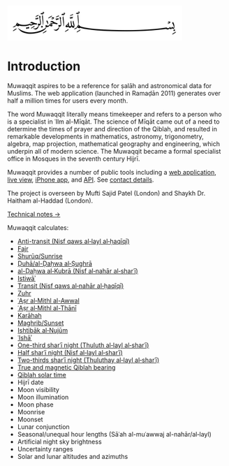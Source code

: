 <img
  src="bismillah.png" 
  width="400"
/>

<h1>Introduction</h1>

Muwaqqit aspires to be a reference for ṣalāh and astronomical data for Muslims. The web application (launched in Ramaḍān 2011) generates over half a million times for users every month.

<note>The word Muwaqqit literally means timekeeper and refers to a person who is a specialist in ʿIlm al-Mīqāt. The science of Mīqāt came out of a need to determine the times of prayer and direction of the Qiblah, and resulted in remarkable developments in mathematics, astronomy, trigonometry, algebra, map projection, mathematical geography and engineering, which underpin all of modern science. The Muwaqqit became a formal specialist office in Mosques in the seventh century Hijrī.</note>

Muwaqqit provides a number of public tools including a [web application](https://www.muwaqqit.com), [live view](https://www.muwaqqit.com/live), [iPhone app](https://itunes.apple.com/app/muwaqqit/id1454077724), and [API](/api-v1). See [contact details](/contact).

The project is overseen by Mufti Sajid Patel (London) and Shaykh Dr. Haitham al-Haddad (London).

<note :label="false">[Technical notes →](/technical-notes)</note>

Muwaqqit calculates:
- [Anti-transit (Nisf qaws al‑layl al‑ḥaqīqī)](/anti-transit)
- [Fajr](/fajr)
- [Shurūq/Sunrise](/sunrise)
- [Ḍuhā/al-Ḍaḥwa al‑Ṣughrā](/al-dahwa-al-sughra)
- [al-Ḍaḥwa al‑Kubrā (Nisf al‑nahār al‑sharʿī)](/al-dahwa-al-kubra)
- [Istiwāʾ](/istiwa)
- [Transit (Nisf qaws al‑nahār al‑ḥaqīqī)](/transit)
- [Ẓuhr](/zuhr)
- [ʿAṣr al‑Mithl al-Awwal](/asr-al-mithl-al-awwal)
- [ʿAṣr al‑Mithl al-Thānī](/asr-al-mithl-al-thani)
- [Karāhah](/karahah)
- [Maghrib/Sunset](/sunset)
- [Ishtibāk al‑Nujūm](/ishtibak-al-nujum)
- [ʿIshāʾ](/isha)
- [One-third sharʿī night (Thuluth al‑layl al‑sharʿī)](/night-fractions)
- [Half sharʿī night (Nisf al‑layl al‑sharʿī)](/night-fractions)
- [Two-thirds sharʿī night (Thuluthay al‑layl al‑sharʿī)](/night-fractions)
- [True and magnetic Qiblah bearing](/qiblah)
- [Qiblah solar time](/qiblah)
- Hijrī date
- Moon visibility
- Moon illumination
- Moon phase
- Moonrise
- Moonset
- Lunar conjunction
- Seasonal/unequal hour lengths (Sāʿah al-muʿawwaj al-nahār/al‑layl)
- Artificial night sky brightness
- Uncertainty ranges
- Solar and lunar altitudes and azimuths
